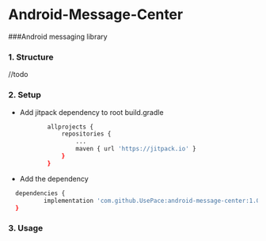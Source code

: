 # Android-Message-Center
###Android messaging library 

### 1. Structure
//todo
### 2. Setup
* Add jitpack dependency to root build.gradle
 ```bash
        	allprojects {
        		repositories {
        			...
        			maven { url 'https://jitpack.io' }
        		}
        	}
 ```
 
 * Add the dependency 
  ```bash
	dependencies {
	        implementation 'com.github.UsePace:android-message-center:1.0'
	}
  ```
  
### 3. Usage

